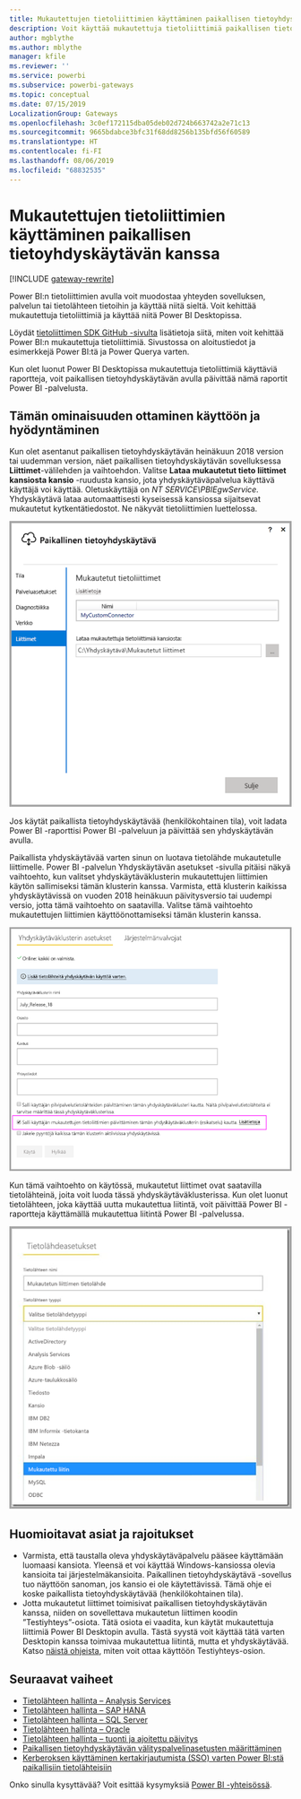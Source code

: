 ```yaml
---
title: Mukautettujen tietoliittimien käyttäminen paikallisen tietoyhdyskäytävän kanssa
description: Voit käyttää mukautettuja tietoliittimiä paikallisen tietoyhdyskäytävän kanssa.
author: mgblythe
ms.author: mblythe
manager: kfile
ms.reviewer: ''
ms.service: powerbi
ms.subservice: powerbi-gateways
ms.topic: conceptual
ms.date: 07/15/2019
LocalizationGroup: Gateways
ms.openlocfilehash: 3c0ef172115dba05deb02d724b663742a2e71c13
ms.sourcegitcommit: 9665bdabce3bfc31f68dd8256b135bfd56f60589
ms.translationtype: HT
ms.contentlocale: fi-FI
ms.lasthandoff: 08/06/2019
ms.locfileid: "68832535"
---
```

# <a name="use-custom-data-connectors-with-the-on-premises-data-gateway"></a>Mukautettujen tietoliittimien käyttäminen paikallisen tietoyhdyskäytävän kanssa

[!INCLUDE [gateway-rewrite](includes/gateway-rewrite.md)]

Power BI:n tietoliittimien avulla voit muodostaa yhteyden sovelluksen, palvelun tai tietolähteen tietoihin ja käyttää niitä sieltä. Voit kehittää mukautettuja tietoliittimiä ja käyttää niitä Power BI Desktopissa.

Löydät [tietoliittimen SDK GitHub -sivulta](http://aka.ms/dataconnectors) lisätietoja siitä, miten voit kehittää Power BI:n mukautettuja tietoliittimiä. Sivustossa on aloitustiedot ja esimerkkejä Power BI:tä ja Power Querya varten.

Kun olet luonut Power BI Desktopissa mukautettuja tietoliittimiä käyttäviä raportteja, voit paikallisen tietoyhdyskäytävän avulla päivittää nämä raportit Power BI -palvelusta.

## <a name="enable-and-use-this-capability"></a>Tämän ominaisuuden ottaminen käyttöön ja hyödyntäminen

Kun olet asentanut paikallisen tietoyhdyskäytävän heinäkuun 2018 version tai uudemman version, näet paikallisen tietoyhdyskäytävän sovelluksessa **Liittimet**-välilehden ja vaihtoehdon. Valitse **Lataa mukautetut tieto liittimet kansiosta kansio** -ruudusta kansio, jota yhdyskäytäväpalvelua käyttävä käyttäjä voi käyttää. Oletuskäyttäjä on *NT SERVICE\PBIEgwService.* Yhdyskäytävä lataa automaattisesti kyseisessä kansiossa sijaitsevat mukautetut kytkentätiedostot. Ne näkyvät tietoliittimien luettelossa.

![Mukautetut tietoliittimet](media/service-gateway-custom-connectors/gateway-onprem-customconnector1.png)

Jos käytät paikallista tietoyhdyskäytävää (henkilökohtainen tila), voit ladata Power BI -raporttisi Power BI -palveluun ja päivittää sen yhdyskäytävän avulla.

Paikallista yhdyskäytävää varten sinun on luotava tietolähde mukautetulle liittimelle. Power BI -palvelun Yhdyskäytävän asetukset -sivulla pitäisi näkyä vaihtoehto, kun valitset yhdyskäytäväklusterin mukautettujen liittimien käytön sallimiseksi tämän klusterin kanssa. Varmista, että klusterin kaikissa yhdyskäytävissä on vuoden 2018 heinäkuun päivitysversio tai uudempi versio, jotta tämä vaihtoehto on saatavilla. Valitse tämä vaihtoehto mukautettujen liittimien käyttöönottamiseksi tämän klusterin kanssa.

![Yhdyskäytäväklusterin asetukset -sivu](media/service-gateway-custom-connectors/gateway-onprem-customconnector2.png)

Kun tämä vaihtoehto on käytössä, mukautetut liittimet ovat saatavilla tietolähteinä, joita voit luoda tässä yhdyskäytäväklusterissa. Kun olet luonut tietolähteen, joka käyttää uutta mukautettua liitintä, voit päivittää Power BI -raportteja käyttämällä mukautettua liitintä Power BI -palvelussa.

![Tietolähdeasetukset-sivu](media/service-gateway-custom-connectors/gateway-onprem-customconnector3.png)

## <a name="considerations-and-limitations"></a>Huomioitavat asiat ja rajoitukset

* Varmista, että taustalla oleva yhdyskäytäväpalvelu pääsee käyttämään luomaasi kansiota. Yleensä et voi käyttää Windows-kansiossa olevia kansioita tai järjestelmäkansioita. Paikallinen tietoyhdyskäytävä -sovellus tuo näyttöön sanoman, jos kansio ei ole käytettävissä. Tämä ohje ei koske paikallista tietoyhdyskäytävää (henkilökohtainen tila).
* Jotta mukautetut liittimet toimisivat paikallisen tietoyhdyskäytävän kanssa, niiden on sovellettava mukautetun liittimen koodin ”Testiyhteys”-osiota. Tätä osiota ei vaadita, kun käytät mukautettuja liittimiä Power BI Desktopin avulla. Tästä syystä voit käyttää tätä varten Desktopin kanssa toimivaa mukautettua liitintä, mutta et yhdyskäytävää. Katso [näistä ohjeista](https://github.com/Microsoft/DataConnectors/blob/master/docs/m-extensions.md#implementing-testconnection-for-gateway-support), miten voit ottaa käyttöön Testiyhteys-osion.

## <a name="next-steps"></a>Seuraavat vaiheet

* [Tietolähteen hallinta – Analysis Services](service-gateway-enterprise-manage-ssas.md)  
* [Tietolähteen hallinta – SAP HANA](service-gateway-enterprise-manage-sap.md)  
* [Tietolähteen hallinta – SQL Server](service-gateway-enterprise-manage-sql.md)  
* [Tietolähteen hallinta – Oracle](service-gateway-onprem-manage-oracle.md)  
* [Tietolähteen hallinta – tuonti ja ajoitettu päivitys](service-gateway-enterprise-manage-scheduled-refresh.md)
* [Paikallisen tietoyhdyskäytävän välityspalvelinasetusten määrittäminen](/data-integration/gateway/service-gateway-proxy)
* [Kerberoksen käyttäminen kertakirjautumista (SSO) varten Power BI:stä paikallisiin tietolähteisiin](service-gateway-sso-kerberos.md)  

Onko sinulla kysyttävää? Voit esittää kysymyksiä [Power BI -yhteisössä](http://community.powerbi.com/).

